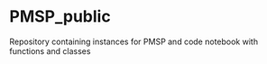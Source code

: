 # PMSP_public

Repository containing instances for PMSP and code notebook with functions and classes
